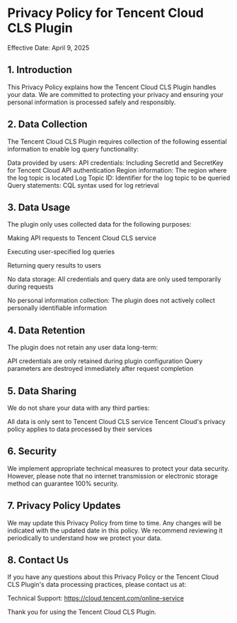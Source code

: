 # Privacy Policy for Tencent Cloud CLS Plugin

Effective Date: April 9, 2025

## 1. Introduction

This Privacy Policy explains how the Tencent Cloud CLS Plugin handles your data. We are committed to protecting your privacy and ensuring your personal information is processed safely and responsibly.

## 2. Data Collection

The Tencent Cloud CLS Plugin requires collection of the following essential information to enable log query functionality:

Data provided by users:
​API credentials: Including SecretId and SecretKey for Tencent Cloud API authentication
​Region information: The region where the log topic is located
​Log Topic ID: Identifier for the log topic to be queried
​Query statements: CQL syntax used for log retrieval

## 3. Data Usage

The plugin only uses collected data for the following purposes:

Making API requests to Tencent Cloud CLS service

Executing user-specified log queries

Returning query results to users

​No data storage: All credentials and query data are only used temporarily during requests

​No personal information collection: The plugin does not actively collect personally identifiable information

## 4. Data Retention

The plugin does not retain any user data long-term:

API credentials are only retained during plugin configuration
Query parameters are destroyed immediately after request completion

## 5. Data Sharing

We do not share your data with any third parties:

All data is only sent to Tencent Cloud CLS service
Tencent Cloud's privacy policy applies to data processed by their services

## 6. Security

We implement appropriate technical measures to protect your data security. However, please note that no internet transmission or electronic storage method can guarantee 100% security.

## 7. Privacy Policy Updates

We may update this Privacy Policy from time to time. Any changes will be indicated with the updated date in this policy. We recommend reviewing it periodically to understand how we protect your data.

## 8. Contact Us

If you have any questions about this Privacy Policy or the Tencent Cloud CLS Plugin's data processing practices, please contact us at:

Technical Support: https://cloud.tencent.com/online-service

Thank you for using the Tencent Cloud CLS Plugin.